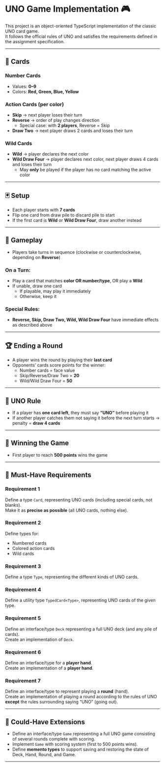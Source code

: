 # UNO Game Implementation 🎮

This project is an object-oriented TypeScript implementation of the classic UNO card game.  
It follows the official rules of UNO and satisfies the requirements defined in the assignment specification.

---

## 🎴 Cards

### Number Cards
- Values: **0–9**  
- Colors: **Red, Green, Blue, Yellow**

### Action Cards (per color)
- **Skip** → next player loses their turn  
- **Reverse** → order of play changes direction  
  - Special case: with **2 players**, Reverse = Skip  
- **Draw Two** → next player draws 2 cards and loses their turn  

### Wild Cards
- **Wild** → player declares the next color  
- **Wild Draw Four** → player declares next color, next player draws 4 cards and loses their turn  
  - May **only** be played if the player has no card matching the active color  

---

## 🃏 Setup
- Each player starts with **7 cards**  
- Flip one card from draw pile to discard pile to start  
- If the first card is **Wild** or **Wild Draw Four**, draw another instead  

---

## 🔄 Gameplay
- Players take turns in sequence (clockwise or counterclockwise, depending on **Reverse**)  

### On a Turn:
- Play a card that matches **color OR number/type**, OR play a **Wild**  
- If unable, draw one card  
  - If playable, may play it immediately  
  - Otherwise, keep it  

### Special Rules:
- **Reverse, Skip, Draw Two, Wild, Wild Draw Four** have immediate effects as described above  

---

## 🏆 Ending a Round
- A player wins the round by playing their **last card**  
- Opponents’ cards score points for the winner:  
  - Number cards = face value  
  - Skip/Reverse/Draw Two = **20**  
  - Wild/Wild Draw Four = **50**  

---

## 🔔 UNO Rule
- If a player has **one card left**, they must say **“UNO”** before playing it  
- If another player catches them not saying it before the next turn starts → penalty = **draw 4 cards**  

---

## 🎯 Winning the Game
- First player to reach **500 points** wins the game  

---

## 📑 Must-Have Requirements

### Requirement 1
Define a type `Card`, representing UNO cards (including special cards, not blanks).  
Make it as **precise as possible** (all UNO cards, nothing else).

### Requirement 2
Define types for:
- Numbered cards  
- Colored action cards  
- Wild cards  

### Requirement 3
Define a type `Type`, representing the different kinds of UNO cards.

### Requirement 4
Define a utility type `TypedCard<Type>`, representing UNO cards of the given type.

### Requirement 5
Define an interface/type `Deck` representing a full UNO deck (and any pile of cards).  
Create an implementation of `Deck`.

### Requirement 6
Define an interface/type for a **player hand**.  
Create an implementation of a **player hand**.

### Requirement 7
Define an interface/type to represent playing a **round** (hand).  
Create an implementation of playing a round according to the rules of UNO **except** the rules surrounding saying “UNO” (going out).

---

## 🚀 Could-Have Extensions
- Define an interface/type `Game` representing a full UNO game consisting of several rounds complete with scoring.  
- Implement `Game` with scoring system (first to 500 points wins).  
- Define **memento types** to support saving and restoring the state of Deck, Hand, Round, and Game.  

---
